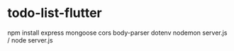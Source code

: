 # todo-list-flutter


npm install express mongoose cors body-parser dotenv
nodemon server.js / node server.js